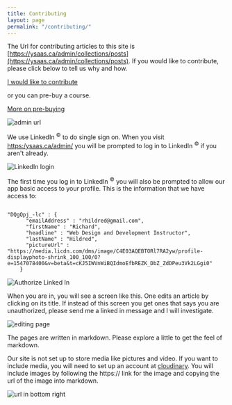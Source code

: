 ```yaml
---
title: Contributing
layout: page
permalink: "/contributing/"
---
```


The Url for contributing articles to this site is [https://ysaas.ca/admin/collections/posts](https://ysaas.ca/admin/collections/posts). If you would like to contribute, please click below to tell us why and how.

<p class="text-center"><a href="/userSurveys/Contributing_Survey/become-a-contributor/" class="btn btn-primary btn-lg call_to_action">I would like to contribute</a></p>


or you can pre-buy a course.


<p class="text-center"><a href="https://ysaas.ca/Courses_Survey/prebuy_course/" class="btn btn-primary btn-lg call_to_action">More on pre-buying</a></p>


![admin url](https://res.cloudinary.com/salesucation-com-inc/image/upload/v1541946412/ysaas.ca/adminUrl.png)

We use LinkedIn <sup>&copy;</sup> to do single sign on. When you visit [https:/ysaas.ca/admin/](https:/ysaas.ca/admin/) you will be prompted to log in to LinkedIn <sup>&copy;</sup> if you aren't already.

![LinkedIn login](https://res.cloudinary.com/salesucation-com-inc/image/upload/v1541946411/ysaas.ca/Signin.png)

The first time you log in to LinkedIn <sup>&copy;</sup>  you will also be prompted to allow  our app basic access to your profile. This is the information that we have access to:

```

"DQgQpj_-lc" : {
      "emailAddress" : "rhildred@gmail.com",
      "firstName" : "Richard",
      "headline" : "Web Design and Development Instructor",
      "lastName" : "Hildred",
      "pictureUrl" : "https://media.licdn.com/dms/image/C4E03AQEBTORl7RA2yw/profile-displayphoto-shrink_100_100/0?e=1547078400&v=beta&t=cKJ5IWVnWiBQIdmoEfbREZK_DbZ_ZdDPeu3Vk2LGgi0"
    }

```

![Authorize Linked In](https://res.cloudinary.com/salesucation-com-inc/image/upload/v1541946411/ysaas.ca/authorize.png)

When you are in, you will see a screen like this. One edits an article by clicking on its title. If instead of this screen you get ones that says you are unauthorized, please send me a linked in message and I will investigate.

![editing page](https://res.cloudinary.com/salesucation-com-inc/image/upload/v1541946411/ysaas.ca/adminScreen.png)

The pages are written in markdown. Please explore a little to get the feel of markdown. 

Our site is not set up to store media like pictures and video. If you want to include media, you will need to set up an account at [cloudinary](https://cloudinary.com). You will include images by following the https:// link for the image and copying the url of the image into markdown.

![url in bottom right](https://res.cloudinary.com/salesucation-com-inc/image/upload/v1541948765/ysaas.ca/cloudinaryUrl.png)